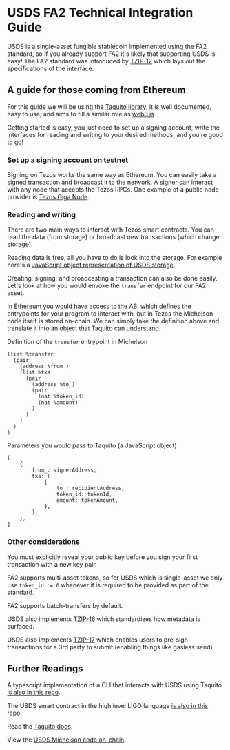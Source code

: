 # USDS FA2 Technical Integration Guide
USDS is a single-asset fungible stablecoin implemented using the FA2 standard, so if you already support FA2 it's likely that supporting USDS is easy! The FA2 standard was introduced by [TZIP-12](https://gitlab.com/tzip/tzip/-/blob/master/proposals/tzip-12/tzip-12.md) which lays out the specifications of the interface.

## A guide for those coming from Ethereum
For this guide we will be using the [Taquito library](https://github.com/ecadlabs/taquito), it is well documented, easy to use, and aims to fill a similar role as [web3.js](https://github.com/ChainSafe/web3.js).

Getting started is easy, you just need to set up a signing account, write the interfaces for reading and writing to your desired methods, and you're good to go!

### Set up a signing account on testnet
Signing on Tezos works the same way as Ethereum. You can easily take a signed transaction and broadcast it to the network. A signer can interact with any node that accepts the Tezos RPCs. One example of a public node provider is [Tezos Giga Node](https://tezos.giganode.io/).

### Reading and writing
There are two main ways to interact with Tezos smart contracts. You can read the data (from storage) or broadcast new transactions (which change storage). 

Reading data is free, all you have to do is look into the storage. For example here's a [JavaScript object representation of USDS storage](../cli/src/tezos/types/tokenStorage.ts).

Creating, signing, and broadcasting a transaction can also be done easily. Let's look at how you would envoke the `transfer` endpoint for our FA2 asset.

In Ethereum you would have access to the ABI which defines the entrypoints for your program to interact with, but in Tezos the Michelson code itself is stored on-chain. We can simply take the definition above and translate it into an object that Taquito can understand.

Definition of the `transfer` entrypoint in Michelson
```
(list %transfer
  (pair
    (address %from_)
    (list %txs
      (pair
        (address %to_)
        (pair
          (nat %token_id)
          (nat %amount)
        )
      )
    )
  )
)
```

Parameters you would pass to Taquito (a JavaScript object)
```
[
    {
        from_: signerAddress,
        txs: [
            {
                to_: recipientAddress,
                token_id: tokenId,
                amount: tokenAmount,
            },
        ],
    },
]
```

### Other considerations
You must explicitly reveal your public key before you sign your first transaction with a new key pair. 

FA2 supports multi-asset tokens, so for USDS which is single-asset we only use `token_id := 0` whenever it is required to be provided as part of the standard.

FA2 supports batch-transfers by default.

USDS also implements [TZIP-16](https://gitlab.com/tzip/tzip/-/blob/master/proposals/tzip-16/tzip-16.md) which standardizes how metadata is surfaced.

USDS also implements [TZIP-17](https://gitlab.com/tzip/tzip/-/blob/master/proposals/tzip-17/tzip-17.md) which enables users to pre-sign transactions for a 3rd party to submit (enabling things like gasless send).

## Further Readings
A typescript implementation of a CLI that interacts with USDS using Taquito [is also in this repo](../cli).

The USDS smart contract in the high level LIGO language [is also in this repo](../token/ligo/stablecoin).

Read the [Taquito docs](https://tezostaquito.io/).

View the [USDS Michelson code on-chain](https://better-call.dev/mainnet/KT1REEb5VxWRjcHm5GzDMwErMmNFftsE5Gpf/code).

